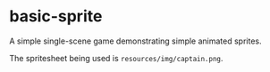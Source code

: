 # basic-sprite

A simple single-scene game demonstrating simple animated sprites.

The spritesheet being used is `resources/img/captain.png`.
